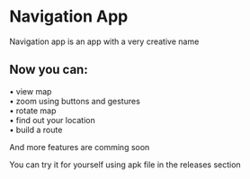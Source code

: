 # Navigation App
  
Navigation app is an app with a very creative name  
  
## Now you can:  
  • view map  
  • zoom using buttons and gestures  
  • rotate map  
  • find out your location  
  • build a route  
  
And more features are comming soon  
  
You can try it for yourself using apk file in the releases section
